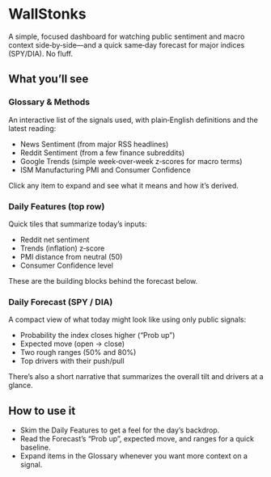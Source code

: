 # WallStonks

A simple, focused dashboard for watching public sentiment and macro context side‑by‑side—and a quick same‑day forecast for major indices (SPY/DIA). No fluff.

## What you’ll see

### Glossary & Methods
An interactive list of the signals used, with plain‑English definitions and the latest reading:
- News Sentiment (from major RSS headlines)
- Reddit Sentiment (from a few finance subreddits)
- Google Trends (simple week‑over‑week z‑scores for macro terms)
- ISM Manufacturing PMI and Consumer Confidence

Click any item to expand and see what it means and how it’s derived.

### Daily Features (top row)
Quick tiles that summarize today’s inputs:
- Reddit net sentiment
- Trends (inflation) z‑score
- PMI distance from neutral (50)
- Consumer Confidence level

These are the building blocks behind the forecast below.

### Daily Forecast (SPY / DIA)
A compact view of what today might look like using only public signals:
- Probability the index closes higher (“Prob up”)
- Expected move (open → close)
- Two rough ranges (50% and 80%)
- Top drivers with their push/pull

There’s also a short narrative that summarizes the overall tilt and drivers at a glance.

## How to use it
- Skim the Daily Features to get a feel for the day’s backdrop.
- Read the Forecast’s “Prob up”, expected move, and ranges for a quick baseline.
- Expand items in the Glossary whenever you want more context on a signal.


